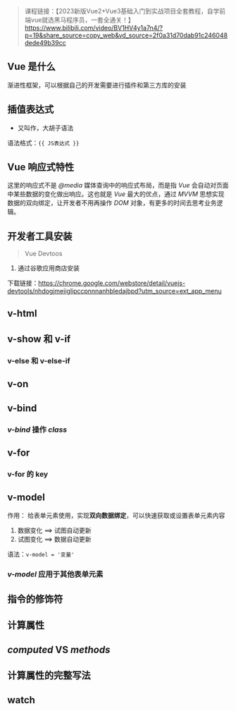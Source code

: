 > 课程链接：【2023新版Vue2+Vue3基础入门到实战项目全套教程，自学前端vue就选黑马程序员，一套全通关！】 https://www.bilibili.com/video/BV1HV4y1a7n4/?p=19&share_source=copy_web&vd_source=2f0a31d70dab91c246048dede49b39cc



## Vue 是什么

渐进性框架，可以根据自己的开发需要进行插件和第三方库的安装



## 插值表达式

- 又叫作，大胡子语法

语法格式：`{{ JS表达式 }}`



## Vue 响应式特性

这里的响应式不是 *@media* 媒体查询中的响应式布局，而是指 *Vue* 会自动对页面中某些数据的变化做出响应。这也就是 *Vue* 最大的优点，通过 *MVVM* 思想实现数据的双向绑定，让开发者不用再操作 *DOM* 对象，有更多的时间去思考业务逻辑。


## 开发者工具安装

> Vue Devtoos

1. 通过谷歌应用商店安装

下载链接：https://chrome.google.com/webstore/detail/vuejs-devtools/nhdogjmejiglipccpnnnanhbledajbpd?utm_source=ext_app_menu




## v-html



## v-show 和 v-if

### v-else 和 v-else-if



## v-on



## v-bind

### *v-bind* 操作 *class*


## v-for

### v-for 的 key



## v-model

作用： 给表单元素使用，实现**双向数据绑定**，可以快速获取或设置表单元素内容

1. 数据变化 ==> 试图自动更新
2. 试图变化 ==> 数据自动更新

语法：`v-model = '变量'`


### *v-model* 应用于其他表单元素


## 指令的修饰符








## 计算属性


## *computed* VS *methods*


## 计算属性的完整写法


## watch




